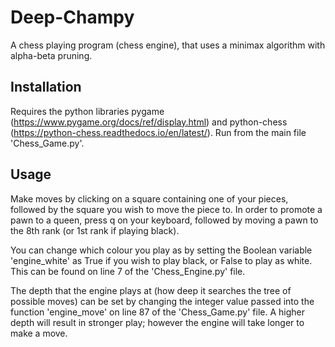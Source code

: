 # Deep-Champy
A chess playing program (chess engine), that uses a minimax algorithm with alpha-beta pruning. 
## Installation 
Requires the python libraries pygame (https://www.pygame.org/docs/ref/display.html) and python-chess (https://python-chess.readthedocs.io/en/latest/). Run from the main file 'Chess_Game.py'. 
## Usage 
Make moves by clicking on a square containing one of your pieces, followed by the square you wish to move the piece to. In order to promote a pawn to a queen, press q on your keyboard, followed by moving a pawn to the 8th rank (or 1st rank if playing black).    

You can change which colour you play as by setting the Boolean variable 'engine_white' as True if you wish to play black, or False to play as white. This can be found on line 7 of the 'Chess_Engine.py' file.  

The depth that the engine plays at (how deep it searches the tree of possible moves) can be set by changing the integer value passed into the function 'engine_move' on line 87 of the 'Chess_Game.py' file. A higher depth will result in stronger play; however the engine will take longer to make a move.  
